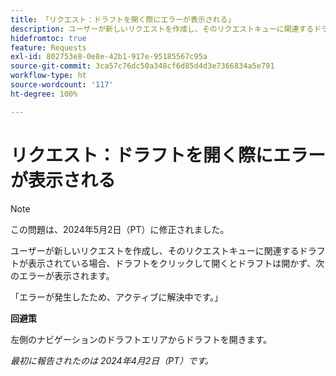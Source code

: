 ```yaml
---
title: 「リクエスト：ドラフトを開く際にエラーが表示される」
description: ユーザーが新しいリクエストを作成し、そのリクエストキューに関連するドラフトが表示されている場合、ドラフトをクリックして開くとドラフトは開かず、エラーが表示されます。回避策はあります。
hidefromtoc: true
feature: Requests
exl-id: 802753e8-0e8e-42b1-917e-95185567c95a
source-git-commit: 3ca57c76dc50a348cf6d85d4d3e7366834a5e791
workflow-type: ht
source-wordcount: '117'
ht-degree: 100%

---
```


# リクエスト：ドラフトを開く際にエラーが表示される

>[!NOTE]
>
>この問題は、2024年5月2日（PT）に修正されました。

ユーザーが新しいリクエストを作成し、そのリクエストキューに関連するドラフトが表示されている場合、ドラフトをクリックして開くとドラフトは開かず、次のエラーが表示されます。

「エラーが発生したため、アクティブに解決中です。」

**回避策**

左側のナビゲーションのドラフトエリアからドラフトを開きます。

_最初に報告されたのは 2024年4月2日（PT）です。_
